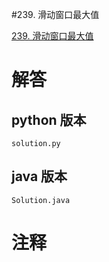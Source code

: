 #239. 滑动窗口最大值

[239. 滑动窗口最大值](https://leetcode.cn/problems/sliding-window-maximum?envType=featured-list&envId=2cktkvj?envType=featured-list&envId=2cktkvj)
                 
# 解答
                 
## python 版本

````include python
solution.py
````


## java 版本



````include java
Solution.java
````
                 

# 注释